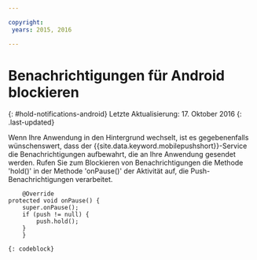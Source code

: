 ```yaml
---

copyright:
 years: 2015, 2016

---
```


# Benachrichtigungen für Android blockieren
{: #hold-notifications-android}
Letzte Aktualisierung: 17. Oktober 2016
{: .last-updated}

Wenn Ihre Anwendung in den Hintergrund wechselt, ist es gegebenenfalls wünschenswert, dass der {{site.data.keyword.mobilepushshort}}-Service die Benachrichtigungen aufbewahrt, die an Ihre Anwendung gesendet werden. Rufen Sie zum Blockieren von Benachrichtigungen die Methode 'hold()' in der Methode 'onPause()' der Aktivität auf, die Push-Benachrichtigungen verarbeitet.

```
	@Override
protected void onPause() {
    super.onPause();
    if (push != null) {
        push.hold();
    }
	} 
```
	{: codeblock}
